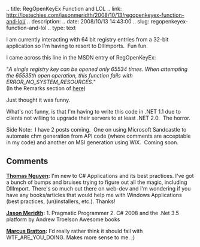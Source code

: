 .. title: RegOpenKeyEx Function and LOL
.. link: http://lostechies.com/jasonmeridth/2008/10/13/regopenkeyex-function-and-lol/
.. description: 
.. date: 2008/10/13 14:43:00
.. slug: regopenkeyex-function-and-lol
.. type: text


I am currently interacting with 64 bit registry entries from a 32-bit application so I'm having to resort to DllImports.  Fun fun.

I came across this line in the MSDN entry of RegOpenKeyEx:  


"_A single registry key can be opened only 65534 times. When attempting the 65535th open operation, this function fails with ERROR_NO_SYSTEM_RESOURCES._"  
(In the Remarks section of [here](http://msdn.microsoft.com/en-us/library/ms724897%28VS.85%29.aspx)) 

Just thought it was funny.

What's not funny, is that I'm having to write this code in .NET 1.1 due to clients not willing to upgrade their servers to at least .NET 2.0.  The horror.  


Side Note:  I have 2 posts coming.  One on using Microsoft Sandcastle to automate chm generation from API code (where comments are acceptable in my code) and another on MSI generation using WiX.  Coming soon.

## Comments

**[Thomas Nguyen](#279 "2008-10-13 19:22:25"):** I'm new to C# Applications and its best practices. I've got a bunch of bumps and bruises trying to figure out all the magic, including DllImport. There's so much out there on web-dev and I'm wondering if you have any books/articles that would help me with Windows Applications (best practices, (un)installers, etc.). Thanks!

**[Jason Meridth](#280 "2008-10-13 20:18:11"):** 1\. Pragmatic Programmer 2\. C# 2008 and the .Net 3.5 platform by Andrew Troelson Awesome books

**[Marcus Bratton](#281 "2008-10-20 18:18:31"):** I'd really rather think it should fail with WTF_ARE_YOU_DOING. Makes more sense to me. ;)


